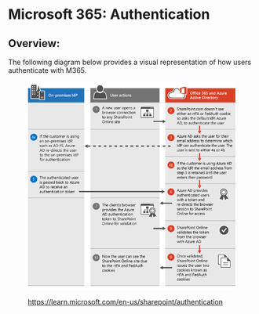 # Microsoft 365: Authentication

## Overview:

The following diagram below provides a visual representation of how users authenticate with M365.

<figure><img src="../.gitbook/assets/480bc4e7-d28e-42e0-9901-a58ca5fd6ee9 (1).png" alt=""><figcaption><p><a href="https://learn.microsoft.com/en-us/sharepoint/authentication">https://learn.microsoft.com/en-us/sharepoint/authentication</a></p></figcaption></figure>

